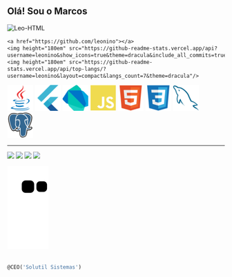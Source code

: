   <h2>Olá! Sou o Marcos</h2>
  <img alt="Leo-HTML" height="30" width="200" src="https://github.com/leonino/leonino/actions/workflows/generate_snake.yml/badge.svg">

	<a href="https://github.com/leonino"></a>
	<img height="180em" src="https://github-readme-stats.vercel.app/api?username=leonino&show_icons=true&theme=dracula&include_all_commits=true&count_private=true"/>
	<img height="180em" src="https://github-readme-stats.vercel.app/api/top-langs/?username=leonino&layout=compact&langs_count=7&theme=dracula"/>
</div>
<div>
		<img alt="Leo-Java" height="60" widht="60" aling="center"
		src="https://raw.githubusercontent.com/devicons/devicon/master/icons/java/java-original.svg">
		<img alt="Leo-Java" height="60" widht="60" aling="center"
		src="https://raw.githubusercontent.com/devicons/devicon/master/icons/flutter/flutter-original.svg">
		<img alt="Leo-Java" height="60" widht="60" aling="center"
		src="https://raw.githubusercontent.com/devicons/devicon/master/icons/dart/dart-original.svg">
		<img alt="Leo-Java" height="60" widht="60" aling="center"
		src="https://raw.githubusercontent.com/devicons/devicon/master/icons/javascript/javascript-plain.svg">
		<img alt="Leo-Java" height="60" widht="60" aling="center"
		src="https://raw.githubusercontent.com/devicons/devicon/master/icons/html5/html5-original.svg">
		<img alt="Leo-Java" height="60" widht="60" aling="center"
		src="https://raw.githubusercontent.com/devicons/devicon/master/icons/css3/css3-original.svg">
		<img alt="Leo-Java" height="60" widht="60" aling="center"
		src="https://raw.githubusercontent.com/devicons/devicon/master/icons/mysql/mysql-original.svg">
		<img alt="Leo-Java" height="60" widht="60" aling="center"
		src="https://raw.githubusercontent.com/devicons/devicon/master/icons/postgresql/postgresql-original.svg">
  <hr>
	</div>
<!--<div style="height: 100px; display: flex; justify-content: space-around; align-items: space-around;"> -->
<!--</div>-->

<div>
  <a href="https://www.instagram.com/marcos.ribeiro204/" target="_blank"><img src="https://img.shields.io/badge/-Instagram-%23E4405F?style=for-the-badge&logo=instagram&logoColor=white" target="_blank"></a>
	<a href="https://www.facebook.com/leoninopa/" target="_blank"><img src="
https://img.shields.io/badge/Facebook-1877F2?style=for-the-badge&logo=facebook&logoColor=white" target="_blank"></a>
  <a href = "mailto:slproger@gmail.com"><img src="https://img.shields.io/badge/-Gmail-%23333?style=for-the-badge&logo=gmail&logoColor=white" target="_blank"></a>
  <a href="https://www.linkedin.com/in/marcosribeiro33/" target="_blank"><img src="https://img.shields.io/badge/-LinkedIn-%230077B5?style=for-the-badge&logo=linkedin&logoColor=white" target="_blank"></a>
</div>

![snake gif](https://github.com/leonino/leonino/blob/output/github-contribution-grid-snake.svg )

```dart

@CEO('Solutil Sistemas')

```
